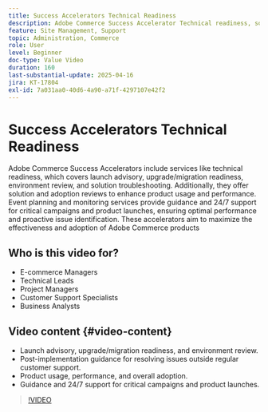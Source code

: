 ```yaml
---
title: Success Accelerators Technical Readiness
description: Adobe Commerce Success Accelerator Technical readiness, solution review, event planning, and 24/7 monitoring for optimal performance.
feature: Site Management, Support
topic: Administration, Commerce
role: User
level: Beginner
doc-type: Value Video
duration: 160
last-substantial-update: 2025-04-16
jira: KT-17804
exl-id: 7a031aa0-40d6-4a90-a71f-4297107e42f2
---
```

# Success Accelerators Technical Readiness

Adobe Commerce Success Accelerators include services like technical readiness, which covers launch advisory, upgrade/migration readiness, environment review, and solution troubleshooting. Additionally, they offer solution and adoption reviews to enhance product usage and performance. Event planning and monitoring services provide guidance and 24/7 support for critical campaigns and product launches, ensuring optimal performance and proactive issue identification. These accelerators aim to maximize the effectiveness and adoption of Adobe Commerce products

## Who is this video for?

* E-commerce Managers
* Technical Leads
* Project Managers
* Customer Support Specialists
* Business Analysts

## Video content {#video-content}

* Launch advisory, upgrade/migration readiness, and environment review.
* Post-implementation guidance for resolving issues outside regular customer support.
* Product usage, performance, and overall adoption.
* Guidance and 24/7 support for critical campaigns and product launches.

>[!VIDEO](https://video.tv.adobe.com/v/3457655/?learn=on&enablevpops)
